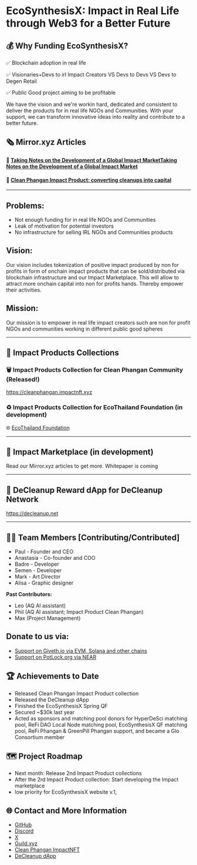 # EcoSynthesisX: Impact in Real Life through Web3 for a Better Future

## 💰 Why Funding EcoSynthesisX?

✅ Blockchain adoption in real life

✅ Visionaries+Devs to irl Impact Creators VS Devs to Devs VS Devs to Degen Retail

✅ Public Good project aiming to be profitable 

We have the vision and we're workin hard, dedicated and consistent to deliver the products for in real life NGOs and Communities. With your support, we can transform innovative ideas into reality and contribute to a better future.

## 🗞️ Mirror.xyz Articles

#### 📕 [Taking Notes on the Development of a Global Impact MarketTaking Notes on the Development of a Global Impact Market](https://mirror.xyz/ecosynthesisx.eth/zOdeuaeFfJUFScZZKu1OGF7cWCiRgUHQSGE-14cf8fo)

#### 📗 [Clean Phangan Impact Product: converting cleanups into capital](https://mirror.xyz/ecosynthesisx.eth/lBc13WGdIsnOI5t6w0AMcjWL_mqx9kFR0548Ft14ptM)
----------------------------------------

## Problems: 

* Not enough funding for in real life NGOs and Communities
* Leak of motivation for potential investors
* No infrastructure for selling IRL NGOs and Communities products

## Vision:

Our vision includes tokenization of positive impact produced by non for profits in form of onchain impact products that can be sold/distributed via blockchain infrastructure and our Impact Marketplace. This will allow to attract more onchain capital into non for profits hands. Thereby empower their activities.

## Mission:

Our mission is to empower in real life impact creators such are non for profit NGOs and communities working in different public good spheres

------------------------------------

## 🌟 Impact Products Collections 

### 🗑️ Impact Products Collection for Clean Phangan Community (Released!)

https://cleanphangan.impactnft.xyz

### ♻️ Impact Products Collection for EcoThailand Foundation (in development)

🌐 [EcoThailand Foundation](https://ecothailand.org)

----------------------------

## 🌟 Impact Marketplace (in development)

Read our Mirror.xyz articles to get more. Whitepaper is coming

----------------------------

## 🧹 DeCleanup Reward dApp for DeCleanup Network

https://decleanup.net

-----------------------------

## 👩‍🔬 Team Members [Contributing/Contributed]

- Paul - Founder and CEO
- Anastasia - Co-founder and COO
- Badre - Developer
- Semen - Developer
- Mark - Art Director
- Alisa - Graphic designer

**Past Contributors:**
- Leo (AQ AI assistant)
- Phil (AQ AI assistant; Impact Product Clean Phangan)
- Max (Project Management)

## Donate to us via:

- [Support on Giveth.io via EVM, Solana and other chains](https://giveth.io/project/ecosynthesisx-empowering-change-with-blockchain)
- [Support on PotLock.org via NEAR](https://app.potlock.org/?tab=project&projectId=ecosynthesisx.near&referrerId=paul_burg.near)

## 🏆 Achievements to Date

- Released Clean Phangan Impact Product collection
- Released the DeCleanup dApp
- Finished the EcoSynthesisX Spring QF
- Secured ~$30k last year
- Acted as sponsors and matching pool donors for HyperDeSci matching pool, ReFi DAO Local Node matching pool, EcoSynthesisX QF matching pool, ReFi Phangan & GreenPill Phangan support, and became a Glo Consortium member

## 🗺️ Project Roadmap

- Next month: Release 2nd Impact Product collections
- After the 2rd Impact Product collection: Start developing the Impact marketplace
- low priority for EcoSynthesisX website v.1,

## 🌐 Contact and More Information

- [GitHub](https://github.com/EcoSynthesisX)
- [Discord](https://discord.gg/EcoSynthesisX)
- [X](https://twitter.com/EcoSynthesisX)
- [Guild.xyz](https://guild.xyz/ecosynthesisx)
- [Clean Phangan ImpactNFT](https://cleanphangan.impactnft.xyz)
- [DeCleanup dApp](https://decleanup.net/)
